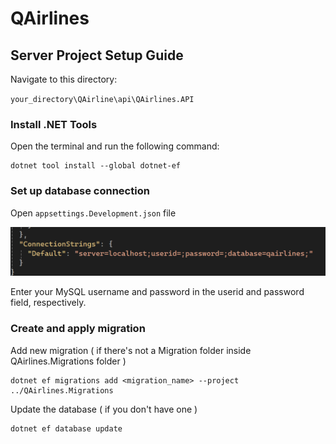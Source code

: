 # QAirlines

## Server Project Setup Guide
Navigate to this directory:

`your_directory\QAirline\api\QAirlines.API`

### Install .NET Tools

Open the terminal and run the following command:

```cli
dotnet tool install --global dotnet-ef
```

### Set up database connection

Open `appsettings.Development.json` file

![alt text](image.png)

Enter your MySQL username and password in the userid and password field, respectively.

### Create and apply migration

Add new migration ( if there's not a Migration folder inside QAirlines.Migrations folder )

```
dotnet ef migrations add <migration_name> --project ../QAirlines.Migrations
```

Update the database ( if you don't have one )

```
dotnet ef database update
```